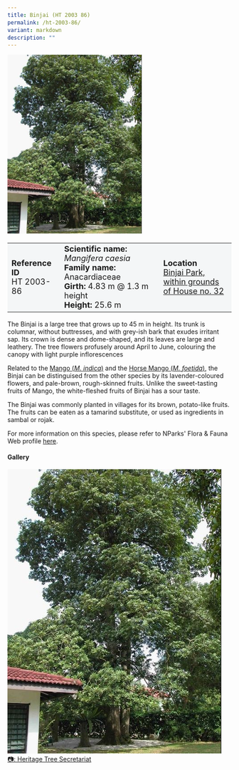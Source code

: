 ```yaml
---
title: Binjai (HT 2003 86)
permalink: /ht-2003-86/
variant: markdown
description: ""
---
```

<div class="isomer-image-wrapper">
<img style="width: 60%" src="/images/Heritage_trees_photos/mangcae_ht2003-86_habit.jpg">
</div><table style="minWidth: 100px; font-size: 18px; background: #F4F6F7">
<tbody><tr>
<td rowspan="1" colspan="1">
<strong>Reference ID</strong>
<br>HT 2003-86
</td>
<td rowspan="1" colspan="1">
	<strong>Scientific name:</strong> <em>Mangifera caesia</em>
<br><strong>Family name: </strong>Anacardiaceae
<br><strong>Girth: </strong>4.83 m @ 1.3 m height
<br><strong>Height: </strong>25.6 m
</td>
<td rowspan="1" colspan="1">
<strong>Location</strong><a href="https://www.onemap.gov.sg/?lat=1.3371920000033795&amp;lng=103.78770800000397">
 <br>Binjai Park, within grounds<br>of House no. 32</a>
</td>
</tr>
</tbody>
</table>
<p>The Binjai is a large tree that grows up to 45 m in height. Its trunk is columnar, without buttresses, and with grey-ish bark that exudes irritant sap.
Its crown is dense and dome-shaped, and its leaves are large and leathery. The tree flowers profusely around April to June, colouring the canopy with light purple inflorescences</p>

<p>Related to the <a href="https://www.nparks.gov.sg/florafaunaweb/flora/3/0/3013">Mango (<em>M. indica</em>)</a> and the <a href="https://www.nparks.gov.sg/florafaunaweb/flora/3/0/3012">Horse Mango (<em>M. foetida</em>)</a>, the Binjai can be distinguised from the other species by its lavender-coloured flowers, and pale-brown, rough-skinned fruits. Unlike the sweet-tasting fruits of Mango, the white-fleshed fruits of Binjai has a sour taste.</p> 
 
<p>The Binjai was commonly planted in villages for its brown, potato-like fruits. The fruits can be eaten as a tamarind substitute, or used as ingredients in sambal or rojak.</p>

<p>For more information on this species, please refer to NParks' Flora &amp; Fauna Web profile <a href="https://www.nparks.gov.sg/florafaunaweb/flora/3/0/3011">here</a>.</p>

<h4><b>Gallery</b></h4>
<div class="isomer-card-grid">
<a href="/images/Heritage_trees_photos/mangcae_ht2003-86_habit.jpg" class="isomer-card">
<div class="isomer-card-image">
<div class="isomer-image-wrapper"><img src="/images/Heritage_trees_photos/mangcae_ht2003-86_habit.jpg"></div></div>
<div class="isomer-card-body"><div class="isomer-card-description">📷: Heritage Tree Secretariat</div></div></a><br></div>